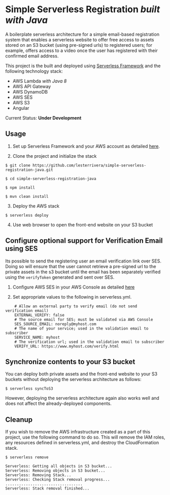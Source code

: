 # Simple Serverless Registration _built with Java_

A boilerplate serverless architecture for a simple email-based registration system that enables a serverless website to 
offer free access to assets stored on an S3 bucket (using pre-signed urls) to registered users; for example, offers 
access to a video once the user has registered with their confirmed email address.

This project is the built and deployed using [Serverless Framework](https://serverless.com) and the following technology stack:
- AWS Lambda _with Java 8_
- AWS API Gateway
- AWS DynamoDB
- AWS SES
- AWS S3
- Angular

Current Status: __Under Development__

## Usage

1. Set up Serverless Framework and your AWS account as detailed [here](https://serverless.com/framework/docs/getting-started/).

2. Clone the project and initialize the stack

```
$ git clone https://github.com/lesterrivera/simple-serverless-registration-java.git

$ cd simple-serverless-registration-java

$ npm install

$ mvn clean install

```

3. Deploy the AWS stack

```
$ serverless deploy
```

4. Use web browser to open the front-end website on your S3 bucket

## Configure optional support for Verification Email using SES
Its possible to send the registering user an email verification link over SES. Doing so will ensure that 
the user cannot retrieve a pre-signed url to the private assets in the s3 bucket until the email
has been separately verified using the `verifyToken` generated and sent over SES.

1. Configure AWS SES in your AWS Console as detailed [here](http://docs.aws.amazon.com/ses/latest/DeveloperGuide/before-you-begin.html) 

2. Set appropriate values to the following  in serverless.yml.

```$yml
    # Allow an external party to verify email (do not send verification email)
    EXTERNAL_VERIFY: false
    # The source email for SES; must be validated via AWS Console
    SES_SOURCE_EMAIL: noreply@myhost.com
    # The name of your service; used in the validation email to subscriber
    SERVICE_NAME: myhost
    # The verification url; used in the validation email to subscriber
    VERIFY_URL: https://www.myhost.com/verify.html
```

## Synchronize contents to your S3 bucket
You can deploy both private assets and the front-end website to your S3 buckets without deploying the serverless architecture as follows:

```
$ serverless syncToS3
```

However, deploying the serverless architecture again also works well and does not affect the already-deployed components.

## Cleanup
If you wish to remove the AWS infrastructure created as a part of this project, use the following command to do so. 
This will remove the IAM roles, any resources defined in serverless.yml, and destroy the CloudFormation stack.

```
$ serverless remove

Serverless: Getting all objects in S3 bucket...
Serverless: Removing objects in S3 bucket...
Serverless: Removing Stack...
Serverless: Checking Stack removal progress...
..................................
Serverless: Stack removal finished...
```
